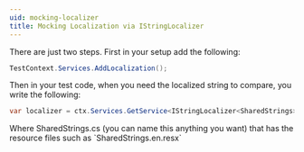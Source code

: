 ```yaml
---
uid: mocking-localizer
title: Mocking Localization via IStringLocalizer
---
```


<p>There are just two steps. First in your setup add the following:</p>

```csharp
TestContext.Services.AddLocalization();
```

<p>Then in your test code, when you need the localized string to compare, you write the following:</p>

```csharp
var localizer = ctx.Services.GetService<IStringLocalizer<SharedStrings>>();
```

<p>Where SharedStrings.cs (you can name this anything you want) that has the resource files such as `SharedStrings.en.resx`</p>
